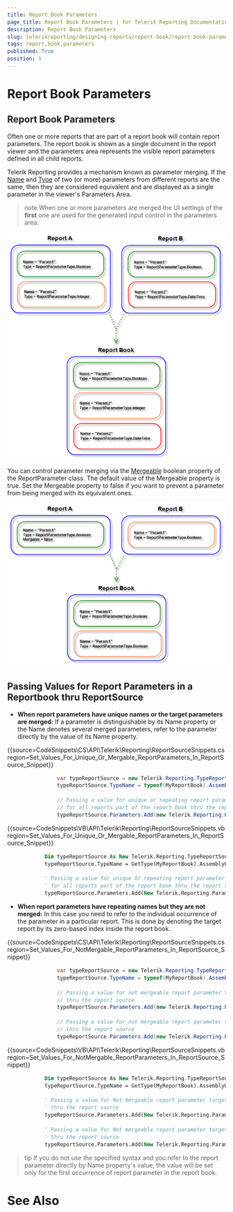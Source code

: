 ```yaml
---
title: Report Book Parameters
page_title: Report Book Parameters | for Telerik Reporting Documentation
description: Report Book Parameters
slug: telerikreporting/designing-reports/report-book/report-book-parameters
tags: report,book,parameters
published: True
position: 1
---
```


# Report Book Parameters



## Report Book Parameters

Often one or more reports that are part of a report book will contain report parameters.
          The report book is shown as a single document in the report viewer and the parameters area represents the visible report parameters defined in all child reports.
        

Telerik Reporting provides a mechanism known as parameter merging.
          If the [Name](/reporting/api/Telerik.Reporting.IReportParameter#Telerik_Reporting_IReportParameter_Name)          and [Type](/reporting/api/Telerik.Reporting.IReportParameter#Telerik_Reporting_IReportParameter_Type)          of two (or more) parameters from different reports are the same,
          then they are considered equivalent and are displayed as a single parameter in the viewer's Parameters Area.
        

>note When one or more parameters are merged the UI settings of the  __first__  one are used for the generated input control in the parameters area.          
  
  ![](images/ReportBook3_MergedParameters.png)

You can control parameter merging via the
          [Mergeable](/reporting/api/Telerik.Reporting.IReportParameter#Telerik_Reporting_IReportParameter_Mergeable) boolean
          property of the ReportParameter class. The default value of the Mergeable property is true. Set
          the Mergeable property to false if you want to prevent a parameter from being merged with its equivalent ones.
          
  ![](images/ReportBook4_MergedParameters2.png)

## Passing Values for Report Parameters in a Reportbook thru ReportSource

* __When report parameters have unique names or the target parameters are merged:__              If a parameter is distinguishable by its Name property or the Name denotes several merged parameters,
              refer to the parameter directly by the value of its Name property.
            

{{source=CodeSnippets\CS\API\Telerik\Reporting\ReportSourceSnippets.cs region=Set_Values_For_Unique_Or_Mergable_ReportParameters_In_ReportSource_Snippet}}
````c#
	            var typeReportSource = new Telerik.Reporting.TypeReportSource();
	            typeReportSource.TypeName = typeof(MyReportBook).AssemblyQualifiedName;
	
	            // Passing a value for unique or repeating report parameter that should have one and the same value
	            // for all reports part of the report book thru the report source
	            typeReportSource.Parameters.Add(new Telerik.Reporting.Parameter("ProductCategory", "Bikes"));
````



{{source=CodeSnippets\VB\API\Telerik\Reporting\ReportSourceSnippets.vb region=Set_Values_For_Unique_Or_Mergable_ReportParameters_In_ReportSource_Snippet}}
````vb
	        Dim typeReportSource As New Telerik.Reporting.TypeReportSource()
	        typeReportSource.TypeName = GetType(MyReportBook).AssemblyQualifiedName
	
	        ' Passing a value for unique Or repeating report parameter that should have one And the same value
	        ' for all reports part of the report book thru the report source
	        typeReportSource.Parameters.Add(New Telerik.Reporting.Parameter("ProductCategory", "Bikes"))
````



* __When report parameters have repeating names but they are not merged:__              In this case you need to refer to the individual occurrence of the parameter in a particular report.
              This is done by denoting the target report by its zero-based index inside the report book.
            

{{source=CodeSnippets\CS\API\Telerik\Reporting\ReportSourceSnippets.cs region=Set_Values_For_NotMergable_ReportParameters_In_ReportSource_Snippet}}
````c#
	            var typeReportSource = new Telerik.Reporting.TypeReportSource();
	            typeReportSource.TypeName = typeof(MyReportBook).AssemblyQualifiedName;
	
	            // Passing a value for not mergeable report parameter targeting the FIRST report in the report book
	            // thru the report source
	            typeReportSource.Parameters.Add(new Telerik.Reporting.Parameter("reports(0).ClientID", 102));
	
	            // Passing a value for not mergeable report parameter targeting the SECOND report in the report book
	            // thru the report source
	            typeReportSource.Parameters.Add(new Telerik.Reporting.Parameter("reports(1).ClientID", 103));
````



{{source=CodeSnippets\VB\API\Telerik\Reporting\ReportSourceSnippets.vb region=Set_Values_For_NotMergable_ReportParameters_In_ReportSource_Snippet}}
````vb
	        Dim typeReportSource As New Telerik.Reporting.TypeReportSource()
	        typeReportSource.TypeName = GetType(MyReportBook).AssemblyQualifiedName
	
	        ' Passing a value for Not mergeable report parameter targeting the FIRST report in the report book
	        ' thru the report source
	        typeReportSource.Parameters.Add(New Telerik.Reporting.Parameter("reports(0).ClientID", 102))
	
	        ' Passing a value for Not mergeable report parameter targeting the SECOND report in the report book
	        ' thru the report source
	        typeReportSource.Parameters.Add(New Telerik.Reporting.Parameter("reports(1).ClientID", 103))
````



>tip If you do not use the specified syntax and you refer to the report parameter directly by Name property's value,                the value will be set only for the first occurrence of report parameter in the report book.              


# See Also

